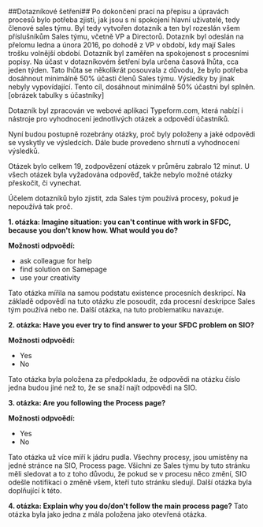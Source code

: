 ##Dotazníkové šetření##
Po dokončení prací na přepisu a úpravách procesů bylo potřeba zjisti, jak jsou s ní spokojení hlavní uživatelé, tedy členové sales týmu.
Byl tedy vytvořen dotazník a ten byl rozeslán všem příslušníkům Sales týmu, včetně VP a Directorů. Dotazník byl odeslán na přelomu ledna a února 2016, po dohodě z VP v období, kdy mají Sales trošku volnější období. Dotazník byl zaměřen na spokojenost s procesními popisy.
Na účast v dotazníkovém šetření byla určena časová lhůta, cca jeden týden. Tato lhůta se několikrát posouvala z důvodu, že bylo potřeba dosáhnout minimálně 50% účasti členů Sales týmu. Výsledky by jinak nebyly vypovídající.
Tento cíl, dosáhnout minimálně 50% účastni byl splněn.
[obrázek tabulky s účastníky]

Dotazník byl zpracován ve webové aplikaci Typeform.com, která nabízí i nástroje pro vyhodnocení jednotlivých otázek a odpovědí účastníků.

Nyní budou postupně rozebrány otázky, proč byly položeny a jaké odpovědi se vyskytly ve výsledcích. Dále bude provedeno shrnutí a vyhodnocení výsledků.

Otázek bylo celkem 19, zodpovězení otázek v průměru zabralo 12 minut. U všech otázek byla vyžadována odpověď, takže nebylo možné otázky přeskočit, či vynechat.

Účelem dotazníků bylo zjistit, zda Sales tým používá procesy, pokud je nepoužívá tak proč.

**1. otázka: Imagine situation: you can't continue with work in SFDC, because you don't know how. What would you do?**

**Možnosti odpvoědí:**
- ask colleague for help
- find solution on Samepage
- use your creativity

Tato otázka mířila na samou podstatu existence procesních deskripcí. Na základě odpovědí na tuto otázku zle posoudit, zda procesní deskripce Sales tým používá nebo ne. Další otázka, na tuto problematiku navazuje.

**2. otázka: Have you ever try to find answer to your SFDC problem on SIO?**

**Možnosti odpvoědí:**
- Yes
- No

Tato otázka byla položena za předpokladu, že odpovědi na otázku číslo jedna budou jiné než to, že se snaží najít odpovědi na SIO.
 
**3. otázka: Are you following the Process page?**

**Možnosti odpvoědí:**
- Yes
- No

Tato otázka už více míří k jádru pudla. Všechny procesy, jsou umístěny na jedné stránce na SIO, Process page. Všichni ze Sales týmu by tuto stránku měli sledovat a to z toho důvodu, že pokud se v procesu něco změní, SIO odešle notifikaci o změně všem, kteří tuto stránku sledují. 
Další otázka byla doplňující k této.

**4. otázka: Explain why you do/don't follow the main process page?**
Tato otázka byla jako jedna z mála položena jako otevřená otázka.